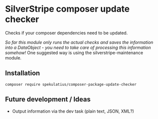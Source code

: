 SilverStripe composer update checker
============================

Checks if your composer dependencies need to be updated.

*So far this module only runs the actual checks and saves the information into a DataObject - you need to take care of processing this information somehow!* One suggested way is using the silverstripe-maintenance module.

Installation
------------

```
composer require spekulatius/composer-package-update-checker
```

Future development / Ideas
--------------------------

* Output information via the dev task (plain text, JSON, XML?)

